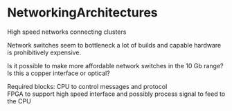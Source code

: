 # NetworkingArchitectures
High speed networks connecting clusters


Network switches seem to bottleneck a lot of builds and capable hardware is prohibitively expensive.  

Is it possible to make more affordable network switches in the 10 Gb range? Is this a copper interface or optical?  

Required blocks:
  CPU to control messages and protocol  
  FPGA to support high speed interface and possibly process signal to feed to the CPU  
  
 
